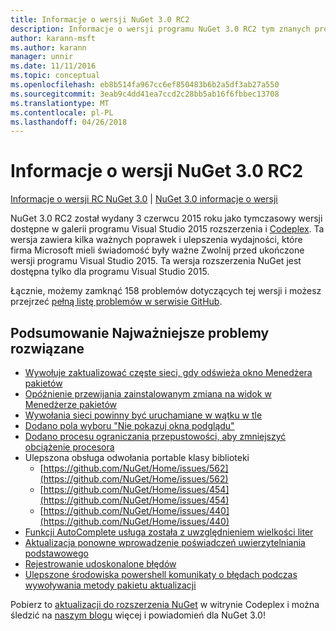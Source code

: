 ```yaml
---
title: Informacje o wersji NuGet 3.0 RC2
description: Informacje o wersji programu NuGet 3.0 RC2 tym znanych problemów, poprawki, dodatkowe funkcje i dcr.
author: karann-msft
ms.author: karann
manager: unnir
ms.date: 11/11/2016
ms.topic: conceptual
ms.openlocfilehash: eb8b514fa967cc6ef850483b6b2a5df3ab27a550
ms.sourcegitcommit: 3eab9c4dd41ea7ccd2c28bb5ab16f6fbbec13708
ms.translationtype: MT
ms.contentlocale: pl-PL
ms.lasthandoff: 04/26/2018
---
```

# <a name="nuget-30-rc2-release-notes"></a>Informacje o wersji NuGet 3.0 RC2

[Informacje o wersji RC NuGet 3.0](../release-notes/nuget-3.0-RC.md) | [NuGet 3.0 informacje o wersji](../release-notes/nuget-3.0.0.md)

NuGet 3.0 RC2 został wydany 3 czerwcu 2015 roku jako tymczasowy wersji dostępne w galerii programu Visual Studio 2015 rozszerzenia i [Codeplex](https://nuget.codeplex.com/releases/view/615507). Ta wersja zawiera kilka ważnych poprawek i ulepszenia wydajności, które firma Microsoft mieli świadomość były ważne Zwolnij przed ukończone wersji programu Visual Studio 2015. Ta wersja rozszerzenia NuGet jest dostępna tylko dla programu Visual Studio 2015.

Łącznie, możemy zamknąć 158 problemów dotyczących tej wersji i możesz przejrzeć [pełną listę problemów w serwisie GitHub](https://github.com/NuGet/Home/issues?utf8=%E2%9C%93&q=is%3Aclosed+milestone%3A3.0.0-RTM+sort%3Aupdated-asc+updated%3A%3C%3D2015-06-01).

## <a name="summary-of-top-issues-resolved"></a>Podsumowanie Najważniejsze problemy rozwiązane

* [Wywołuje zaktualizować częste sieci, gdy odświeża okno Menedżera pakietów](https://github.com/NuGet/Home/issues/515)
* [Opóźnienie przewijania zainstalowanym zmiana na widok w Menedżerze pakietów](https://github.com/NuGet/Home/issues/519)
* [Wywołania sieci powinny być uruchamiane w wątku w tle](https://github.com/NuGet/Home/issues/516)
* [Dodano pola wyboru "Nie pokazuj okna podglądu"](https://github.com/NuGet/Home/issues/566)
* [Dodano procesu ograniczania przepustowości, aby zmniejszyć obciążenie procesora](https://github.com/NuGet/Home/issues/356)
* Ulepszona obsługa odwołania portable klasy biblioteki
    * [https://github.com/NuGet/Home/issues/562](https://github.com/NuGet/Home/issues/562)
    * [https://github.com/NuGet/Home/issues/454](https://github.com/NuGet/Home/issues/454)
    * [https://github.com/NuGet/Home/issues/440](https://github.com/NuGet/Home/issues/440)
* [Funkcji AutoComplete usługa została z uwzględnieniem wielkości liter](https://github.com/NuGet/Home/issues/198)
* [Aktualizacja ponowne wprowadzenie poświadczeń uwierzytelniania podstawowego](https://github.com/NuGet/Home/issues/456)
* [Rejestrowanie udoskonalone błędów](https://github.com/NuGet/Home/issues/407)
* [Ulepszone środowiska powershell komunikaty o błędach podczas wywoływania metody pakietu aktualizacji](https://github.com/NuGet/Home/issues/5)

Pobierz to [aktualizacji do rozszerzenia NuGet](https://nuget.codeplex.com/releases/view/615507) w witrynie Codeplex i można śledzić na [naszym blogu](http://blog.nuget.org) więcej i powiadomień dla NuGet 3.0!